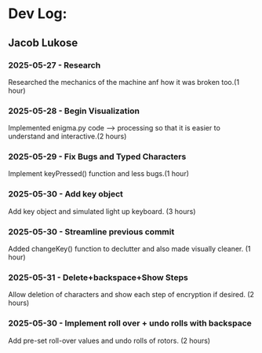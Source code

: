 # Dev Log:

## Jacob Lukose

### 2025-05-27 - Research
Researched the mechanics of the machine anf how it was broken too.(1 hour)

### 2025-05-28 - Begin Visualization
Implemented enigma.py code --> processing so that it is easier to understand and interactive.(2 hours)

### 2025-05-29 - Fix Bugs and Typed Characters
Implement keyPressed() function and less bugs.(1 hour)

### 2025-05-30 - Add key object
Add key object and simulated light up keyboard. (3 hours)

### 2025-05-30 - Streamline previous commit
Added changeKey() function to declutter and also made visually cleaner. (1 hour)


### 2025-05-31 - Delete+backspace+Show Steps
Allow deletion of characters and show each step of encryption if desired. (2 hours)

### 2025-05-30 - Implement roll over + undo rolls with backspace
Add pre-set roll-over values and undo rolls of rotors. (2 hours)

